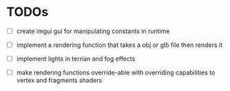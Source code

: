 # TODOs

- [ ] create imgui gui for manipulating constants in runtime

- [ ] implement a rendering function that takes a obj or glb file then renders it

- [ ] implement lights in terrian and fog effects

- [ ] make rendering functions override-able with overriding capabilities to vertex and fragments shaders